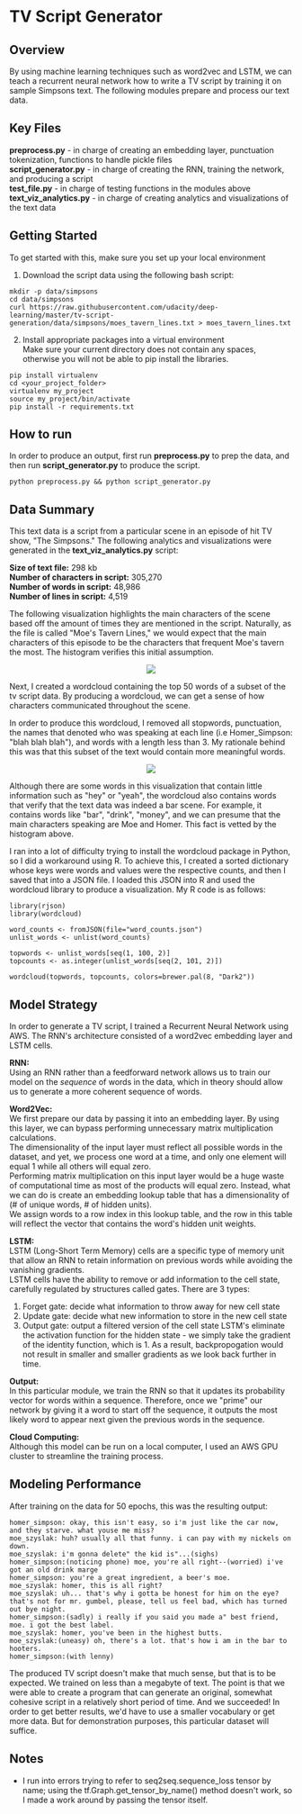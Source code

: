 # TV Script Generator

## Overview
By using machine learning techniques such as word2vec and LSTM, we can teach a recurrent neural network how to write a TV script by training it on sample Simpsons text. The following modules prepare and process our text data.

## Key Files
__preprocess.py__ - in charge of creating an embedding layer, punctuation tokenization, functions to handle pickle files <br />
__script_generator.py__ - in charge of creating the RNN, training the network, and producing a script <br />
__test_file.py__ - in charge of testing functions in the modules above <br />
__text_viz_analytics.py__ - in charge of creating analytics and visualizations of the text data 

## Getting Started
To get started with this, make sure you set up your local environment
1. Download the script data using the following bash script:
```
mkdir -p data/simpsons
cd data/simpsons
curl https://raw.githubusercontent.com/udacity/deep-learning/master/tv-script-generation/data/simpsons/moes_tavern_lines.txt > moes_tavern_lines.txt
```
2. Install appropriate packages into a virtual environment <br />
Make sure your current directory does not contain any spaces, otherwise you will not be able to pip install the libraries.
```
pip install virtualenv
cd <your_project_folder>
virtualenv my_project
source my_project/bin/activate
pip install -r requirements.txt
```

## How to run
In order to produce an output, first run __preprocess.py__ to prep the data, and then run __script_generator.py__ to produce the script.
```
python preprocess.py && python script_generator.py
```

## Data Summary
This text data is a script from a particular scene in an episode of hit TV show,  "The Simpsons." The following analytics and visualizations were generated in the __text_viz_analytics.py__ script:

__Size of text file:__ 298 kb <br />
__Number of characters in script:__ 305,270 <br />
__Number of words in script:__ 48,986 <br />
__Number of lines in script:__ 4,519 <br />

The following visualization highlights the main characters of the scene based off the amount of times they are mentioned in the script. Naturally, as the file is called "Moe's Tavern Lines," we would expect that the main characters of this episode to be the characters that frequent Moe's tavern the most. The histogram verifies this initial assumption.

<p align="center">
    <img src="https://github.com/michaelchoie/Deep_Learning/blob/master/11.%20generate_tv_script/top_characters.png">
</p>

Next, I created a wordcloud containing the top 50 words of a subset of the tv script data. By producing a wordcloud, we can get a sense of how characters communicated throughout the scene.

In order to produce this wordcloud, I removed all stopwords, punctuation, the names that denoted who was speaking at each line (i.e Homer_Simpson: "blah blah blah"), and words with a length less than 3. My rationale behind this was that this subset of the text would contain more meaningful words.

<p align="center">
    <img src="https://github.com/michaelchoie/Deep_Learning/blob/master/11.%20generate_tv_script/wordcloud.png">
</p>

Although there are some words in this visualization that contain little information such as "hey" or "yeah", the wordcloud also contains words that verify that the text data was indeed a bar scene. For example, it contains words like "bar", "drink", "money", and we can presume that the main characters speaking are Moe and Homer. This fact is vetted by the histogram above.

I ran into a lot of difficulty trying to install the wordcloud package in Python, so I did a workaround using R. To achieve this, I created a sorted dictionary whose keys were words and values were the respective counts, and then I saved that into a JSON file. I loaded this JSON into R and used the wordcloud library to produce a visualization. My R code is as follows:
```
library(rjson)
library(wordcloud)

word_counts <- fromJSON(file="word_counts.json")
unlist_words <- unlist(word_counts)

topwords <- unlist_words[seq(1, 100, 2)]
topcounts <- as.integer(unlist_words[seq(2, 101, 2)])

wordcloud(topwords, topcounts, colors=brewer.pal(8, "Dark2"))
``` 

## Model Strategy
In order to generate a TV script, I trained a Recurrent Neural Network using AWS. The RNN's architecture consisted of a word2vec embedding layer and LSTM cells.

__RNN:__<br />
Using an RNN rather than a feedforward network allows us to train our model on the _sequence_ of words in the data, which in theory should allow us to generate a more coherent sequence of words.

__Word2Vec:__ <br />
We first prepare our data by passing it into an embedding layer. By using this layer, we can bypass performing unnecessary matrix multiplication calculations. <br />
The dimensionality of the input layer must reflect all possible words in the dataset, and yet, we process one word at a time, and only one element will equal 1 while all others will equal zero. <br /> Performing matrix multiplication on this input layer would be a huge waste of computational time as most of the products will equal zero. Instead, what we can do is create an embedding lookup table that has a dimensionality of (# of unique words, # of hidden units). <br />
We assign words to a row index in this lookup table, and the row in this table will reflect the vector that contains the word's hidden unit weights.

__LSTM:__ <br />
LSTM (Long-Short Term Memory) cells are a specific type of memory unit that allow an RNN to retain information on previous words while avoiding the vanishing gradients. <br />
LSTM cells have the ability to remove or add information to the cell state, carefully regulated by structures called gates. There are 3 types:
1. Forget gate: decide what information to throw away for new cell state
2. Update gate: decide what new information to store in the new cell state
3. Output gate: output a filtered version of the cell state
LSTM's eliminate the activation function for the hidden state - we simply take the gradient of the identity function, which is 1. As a result, backpropogation would not result in smaller and smaller gradients as we look back further in time.

__Output:__ <br />
In this particular module, we train the RNN so that it updates its probability vector for words within a sequence. Therefore, once we "prime" our network by giving it a word to start off the sequence, it outputs the most likely word to appear next given the previous  words in the sequence.

__Cloud Computing:__ <br />
Although this model can be run on a local computer, I used an AWS GPU cluster to streamline the training process.

## Modeling Performance
After training on the data for 50 epochs, this was the resulting output:
```
homer_simpson: okay, this isn't easy, so i'm just like the car now, and they starve. what youse me miss?
moe_szyslak: huh? usually all that funny. i can pay with my nickels on down.
moe_szyslak: i'm gonna delete" the kid is"...(sighs)
homer_simpson:(noticing phone) moe, you're all right--(worried) i've got an old drink marge
homer_simpson: you're a great ingredient, a beer's moe.
moe_szyslak: homer, this is all right?
moe_szyslak: uh... that's why i gotta be honest for him on the eye? that's not for mr. gumbel, please, tell us feel bad, which has turned out bye night.
homer_simpson:(sadly) i really if you said you made a" best friend, moe. i got the best label.
moe_szyslak: homer, you've been in the highest butts.
moe_szyslak:(uneasy) oh, there's a lot. that's how i am in the bar to hooters.
homer_simpson:(with lenny)
```

The produced TV script doesn't make that much sense, but that is to be expected. We trained on less than a megabyte of text. The point is that we were able to create a program that can generate an original, somewhat cohesive script in a relatively short period of time. And we succeeded! In order to get better results, we'd have to use a smaller vocabulary or get more data. But for demonstration purposes, this particular dataset will suffice. 

## Notes
- I run into errors trying to refer to seq2seq.sequence_loss tensor by name; using the tf.Graph.get_tensor_by_name() method doesn't work, so I made a work around by passing the tensor itself.
